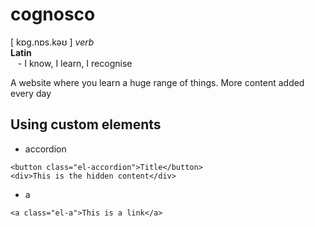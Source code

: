 # cognosco
[ kɒɡ.nɒs.kəʊ ] _verb_<br>
**Latin**
<br>
&nbsp;&nbsp;&nbsp;\- I know, I learn, I recognise

A website where you learn a huge range of things. More content added every day


## Using custom elements
- accordion
```
<button class="el-accordion">Title</button>
<div>This is the hidden content</div>
```
- a
```
<a class="el-a">This is a link</a>
```